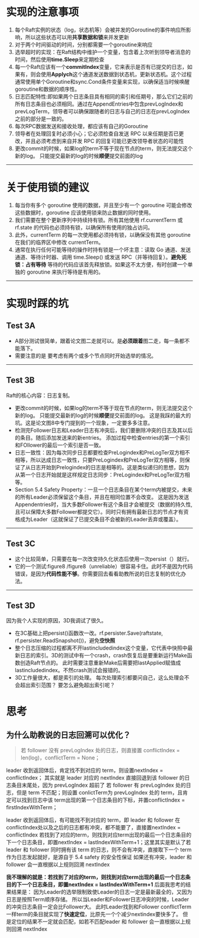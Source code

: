 # 实现的注意事项
1. 每个Raft实例的状态（log，状态机等）会被并发的Goroutine的事件响应所影响，所以这些状态可以用**共享数据和锁**来并发更新
2. 对于两个时间驱动的时间，分别都需要一个goroutine来响应
3. 选举超时的实现：在Raft结构中维护一个变量，包含着上次听到领导者消息的时间，然后使用**time.Sleep**来定期检查
4. 每一个Raft应该有一个**commitIndex**变量，它来表示是否有已提交的日志，如果有，则会使用**Applych**这个通道发送数据到状态机，更新状态机。这个过程通常使用单个Goroutine和sync.Cond条件变量来实现，以确保适当时候唤醒goroutine和数据的顺序性。
5. 日志匹配特性:即如果两个日志条目具有相同的索引和任期号，那么它们之前的所有日志条目也必须相同。通过在AppendEntries中包含prevLogIndex和prevLogTerm，领导者可以确保跟随者的日志与自己的日志在prevLogIndex之前的部分是一致的。
6. 每次RPC数据发送和接收处理，都应该有自己的Goroutine
7. 领导者在处理回复时必须小心；它必须检查自发送 RPC 以来任期是否已更改，并且必须考虑到来自并发 RPC 的回复可能已更改领导者状态的可能性
8. 更改commit的时候，如果log的term不等于现在节点的term，则无法提交这个新的log。 只能提交最新的log的时候**顺便**提交前面的log
-----
# 关于使用锁的建议
1. 每当你有多个 goroutine 使用的数据，并且至少有一个 goroutine 可能会修改这些数据时，goroutine 应该使用锁来防止数据的同时使用。
2. 我们需要在整个更新序列中持续持有锁。所有其他使用 rf.currentTerm 或 rf.state 的代码也必须持有锁，以确保所有使用的独占访问。
3. 此外，currentTerm 的每一次使用都必须持有锁，以确保没有其他 goroutine 在我们的临界区中修改 currentTerm。
4. 通常在执行任何可能等待的操作时持有锁是一个坏主意：读取 Go 通道、发送通道、等待计时器、调用 time.Sleep() 或发送 RPC（并等待回复）。**避免死锁：占有等待** 等待的代码应该首先释放锁。如果这不太方便，有时创建一个单独的 goroutine 来执行等待是有用的。

---

# 实现时踩的坑
## Test 3A
* A部分测试很简单，跟着论文图二走就可以。是**必须跟着**图二走，每一条都不能落下。
* 需要注意的是 要考虑有两个或多个节点同时开始选举的情况。

---
## Test 3B
Raft的核心内容：日志复制。

* 更改commit的时候，如果log的term不等于现在节点的term，则无法提交这个新的log。 只能提交最新的log的时候**顺便**提交前面的log。 这是我踩的最大的坑。这是论文图8中专门提到的一个现象，一定要多多注意。
* 检测完Follower日志和Leader日志有冲突后，我们要删除冲突的日志及其以后的条目。随后添加发送来的新entries。 添加过程中检查entries的第一个索引和FOllower的最后一个索引是否一致。
* 日志一致性：因为每次同步日志都要检查PreLogindex和PreLogTer双方相不相等，所以达成日志一致性，只要PreLogindex和PreLogTer双方相等，则保证了从日志开始到Prelogindex的日志是相等的。这是类似递归的思想，因为从第一个日志开始就是这样规定日志同步：PreLogindex和PreLogTer双方相等。
*  Section 5.4 Safety Property：一旦一个日志条目在某个term内被提交，未来的所有Leader必须保留这个条目，并且在相同位置不会改变。 这是因为发送Appendentries时，当大多数Follower有这个条目才会被提交（数据的持久性,且可以保障大多数Follower都提交它）。同时只有拥有最新日志的节点才有资格成为Leader（这就保证了已提交条目不会被新的Leader丢弃或覆盖）。
---
## Test 3C
- 这个比较简单，只需要在每一次改变持久化状态后使用一次persist（）就行。
- 它的一个测试:figure8 /figure8（unreliable）很容易卡住。此时不是因为代码错误，是因为**代码性能不够**。你需要回去看看助教所说的日志复制的优化办法。

---
## Test 3D
因为我个人实现的原因，3D我调试了很久。
- 在3C基础上把persist()函数改一改。rf.persister.Save(raftstate, rf.persister.ReadSnapshot())，避免**空快照**
- 整个日志压缩的过程都离不开lastincludedindex这个变量，它代表中快照中最新日志的索引。3D的测试中有一个crash，crash恢复后是要重新运行Make函数创造Raft节点的。 此时需要注意重新Make后需要把lastApplied赋值成lastincludedindex。不然crash测试会报错的。
- 3D工作量很大，都是索引的处理。 每次处理索引都要问自己，这么处理会不会超出索引范围？ 要怎么避免超出索引呢？

# 思考
## 为什么助教说的日志回溯可以优化？
> 若 follower 没有 prevLogIndex 处的日志，则直接置 conflictIndex = len(log)，conflictTerm = None；

leader 收到返回体后，肯定找不到对应的 term，则设置nextIndex = conflictIndex；
其实就是 leader 对应的 nextIndex 直接回退到该 follower 的日志条目末尾处，因为 prevLogIndex 超前了
若 follower 有 prevLogIndex 处的日志，但是 term 不匹配；则设置 conlictTerm为 prevLogIndex 处的 term，且肯定可以找到日志中该 term出现的第一个日志条目的下标，并置conflictIndex = firstIndexWithTerm；

leader 收到返回体后，有可能找不到对应的 term，即 leader 和 follower 在conflictIndex处以及之后的日志都有冲突，都不能要了，直接置nextIndex = conflictIndex
若找到了对应的term，则找到对应term出现的最后一个日志条目的下一个日志条目，即置nextIndex = lastIndexWithTerm+1；这里其实是默认了若 leader 和 follower 同时拥有该 term 的日志，则不会有冲突，直接取下一个 term 作为日志发起就好，是源自于 5.4 safety 的安全性保证
如果还有冲突，leader 和 follower 会一直根据以上规则回溯 nextIndex

**我不理解的就是：若找到了对应的term，则找到对应term出现的最后一个日志条目的下一个日志条目，即置nextIndex = lastIndexWithTerm+1**
后面我思考的结果结果是： 因为Leader的选举限制致使Leader的日志一定是最新最全的，又因为日志是按照Term顺序存储。 所以当Leader和Follower日志冲突的时候，Leader的冲突日志条目一定会比Follower大。 此时Leader找到和Follower conflictTerm一样term的条目就实现了**快速定位**，比原先一个个减少nextindex要快多了。 
但是定位的结果不一定就会匹配，如若不匹配leader 和 follower 会一直根据以上规则回溯 nextIndex